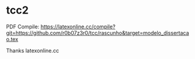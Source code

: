 # tcc2


PDF Compile: https://latexonline.cc/compile?git=https://github.com/r0b07z3r0/tcc/rascunho&target=modelo_dissertacao.tex

Thanks latexonline.cc
